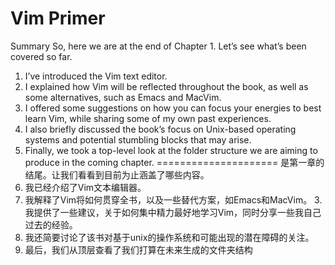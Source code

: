 Vim Primer
===========
Summary
So, here we are at the end of Chapter 1. Let’s see what’s been covered so far.
1. I’ve introduced the Vim text editor.
2. I explained how Vim will be reflected throughout the book, as well as some alternatives, such as Emacs and MacVim.
3. I offered some suggestions on how you can focus your energies to best learn Vim, while sharing some of my own past experiences.
4. I also briefly discussed the book’s focus on Unix-based operating systems and potential stumbling blocks that may arise.
5. Finally, we took a top-level look at the folder structure we are aiming to produce in the coming chapter.
=====================
是第一章的结尾。让我们看看到目前为止涵盖了哪些内容。
1. 我已经介绍了Vim文本编辑器。
2. 我解释了Vim将如何贯穿全书，以及一些替代方案，如Emacs和MacVim。
3.我提供了一些建议，关于如何集中精力最好地学习Vim，同时分享一些我自己过去的经验。
4. 我还简要讨论了该书对基于unix的操作系统和可能出现的潜在障碍的关注。
5. 最后，我们从顶层查看了我们打算在未来生成的文件夹结构


